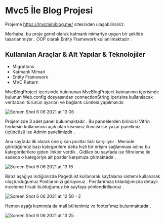 # Mvc5 İle Blog Projesi

Projeme https://mvcminiblog.me/ sitesinden ulaşabilirsiniz.

Merhaba, bu proje genel olarak katmanlı mimariye uygun bir şekilde tasarlanmıştır . OOP olarak Entity Framework kullanılmaktadır .

## Kullanılan Araçlar & Alt Yapılar & Teknolojiler

- Migrations
- Katmanlı Mimari
- Entity Framework
- MVC Pattern

MvcBlogProject içerisinde bulununan MvcBlogProject katmanının içerisinde bulunun Web.config dosyasından connectionString içerisine kullanılacak veritabanı türünün ayarları ve bağlantı cümlesi yapılmalıdır.

![Screen Shot 6 06 2021 at 13 06](https://user-images.githubusercontent.com/63123956/120920672-a04b9980-c6c8-11eb-8ab0-7421a3f3a188.png)

Projemizde 3 adet panel bulunmaktadır . Bu pannelerden birincisi Vitrin herkesin kullanımına açık olan kısmımız ikincisi ise yazar panelimiz üçüncüsü ise Admin panelimizdir .

Ana sayfada ilk olarak öne çıkan postlar bizi karşılıyor . Menüde gördüğümüz bazı kategorilere daha hızlı bir erişim sağlanması adına bu kategorilerilere giden linkler verdik . Gidilen bu sayfada ise filtreleme ile sadece o kategoriye ait postlar karşımıza çıkmaktadır .

![Screen Shot 6 06 2021 at 13 16](https://user-images.githubusercontent.com/63123956/120920834-7ba3f180-c6c9-11eb-8a7e-f54157e7ba80.png)

Biraz aşağıya indiğimizde PagedList kullanarak sayfalama sistemi kullanarak oluşturduğumuz Postlarımızı görüyoruz . Postlarımıza tıkladığımızda detaylı inceleme fırsatı bulduğumuz bir sayfaya yönlendiriliyoruz .

![Screen Shot 6 06 2021 at 12 50 - 2](https://user-images.githubusercontent.com/63123956/120920959-0edd2700-c6ca-11eb-9ff3-33a43b372aeb.png)

Hemen aşağı kısmında da mail bültenimiz ve footer'ımız bulunmaktadır .

![Screen Shot 6 06 2021 at 13 25](https://user-images.githubusercontent.com/63123956/120921077-a2aef300-c6ca-11eb-8f03-81ce57041c9b.png)
